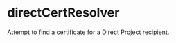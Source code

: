 directCertResolver
==================

Attempt to find a certificate for a Direct Project recipient.
